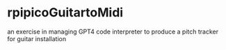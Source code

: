 # rpipicoGuitartoMidi
an exercise in managing GPT4 code interpreter to produce a pitch tracker for guitar installation
